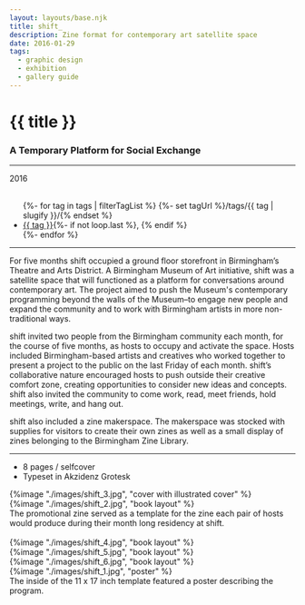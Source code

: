 ```yaml
---
layout: layouts/base.njk
title: shift_
description: Zine format for contemporary art satellite space
date: 2016-01-29
tags:
  - graphic design
  - exhibition
  - gallery guide
---
```


<div class="container">
	<div class="row">
		<div class="col-12 col-12-md col-4-lg">
			<h1>{{ title }}</h1>
            <h3>A Temporary Platform for Social Exchange</h3>
			<hr>
			<time>2016</time>
			</br></br>
			<ul class="post-metadata">
				{%- for tag in tags | filterTagList %}
				{%- set tagUrl %}/tags/{{ tag | slugify }}/{% endset %}
				<li><a href="{{ tagUrl }}" class="post-tag">{{ tag }}</a>{%- if not loop.last %}, {% endif %}</li>
				{%- endfor %}
			</ul>
			<hr>
		    	<p>For five months shift occupied a ground floor storefront in Birmingham’s Theatre and Arts District. A Birmingham Museum of Art initiative, shift was a satellite space that will functioned as a platform for conversations around contemporary art. The project aimed to push the Museum's contemporary programming beyond the walls of the Museum–to engage new people and expand the community and to work with Birmingham artists in more non-traditional ways.</p>
				<p>shift invited two people from the Birmingham community each month, for the course of five months, as hosts to occupy and activate the space. Hosts included Birmingham-based artists and creatives who worked together to present a project to the public on the last Friday of each month. shift’s collaborative nature encouraged hosts to push outside their creative comfort zone, creating opportunities to consider new ideas and concepts. shift also invited the community to come work, read, meet friends, hold meetings, write, and hang out.</P>
				<p>shift also included a zine makerspace. The makerspace was stocked with supplies for visitors to create their own zines as well as a small display of zines belonging to the Birmingham Zine Library.</p>
			<hr>
            <ul class="post-metadata">
                <li>8 pages / selfcover</li>
                <li>Typeset in Akzidenz Grotesk</li>
            </ul>
		</div>
        <div class="col-12 col-12-md col-1-lg"></div>
		<div class="col-12 col-12-md col-6-lg">
			{%image "./images/shift_3.jpg", "cover with illustrated cover" %}
		</div>
        <div class="col-12 col-1-md col-1-lg"></div>
	</div>
	<div class="row">
		<div class="col-12 col-12-md col-2-lg"></div>
		<div class="col-12 col-12-md col-9-lg">
            {%image "./images/shift_2.jpg", "book layout" %}
			<figcaption>The promotional zine served as a template for the zine each pair of hosts would produce during their month long residency at shift.</figcaption>
        </br>
            {%image "./images/shift_4.jpg", "book layout" %}
        </br>
            {%image "./images/shift_5.jpg", "book layout" %}
        </br>
            {%image "./images/shift_6.jpg", "book layout" %}
        </div>
    	<div class="col-12 col-12-md col-1-lg"></div>
  	</div>
	<div class="row">
		<div class="col-12 col-12-md col-4-lg"></div>
        <div class="col-12 col-12-md col-1-lg"></div>
		<div class="col-12 col-12-md col-6-lg">
			{%image "./images/shift_1.jpg", "poster" %}
			<figcaption>The inside of the 11 x 17 inch template featured a poster describing the program.</figcaption>
		</div>
        <div class="col-12 col-1-md col-1-lg"></div>
	</div>

</div>